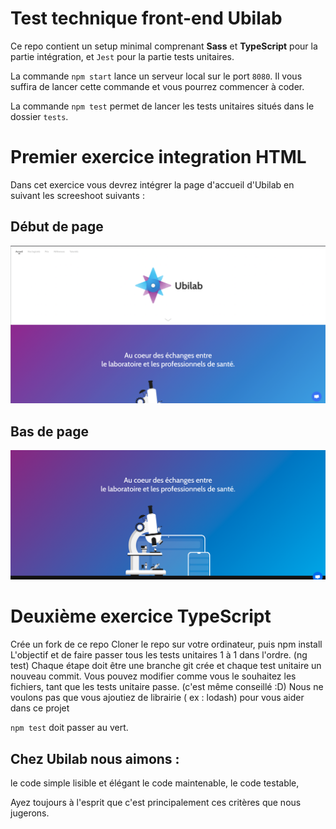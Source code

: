 # Test technique front-end Ubilab

Ce repo contient un setup minimal comprenant **Sass** et **TypeScript** pour la partie intégration, et `Jest` pour la partie tests unitaires.

La commande `npm start` lance un serveur local sur le port `8080`. Il vous suffira de lancer cette commande et vous pourrez commencer à coder.

La commande `npm test` permet de lancer les tests unitaires situés dans le dossier `tests`.




# Premier exercice integration HTML

Dans cet exercice vous devrez intégrer la page d'accueil d'Ubilab en suivant les screeshoot suivants : 

## Début de page
![](capture_1.png)

## Bas de page
![](capture_2.png)


# Deuxième exercice TypeScript 

Crée un fork de ce repo
Cloner le repo sur votre ordinateur, puis npm install
L'objectif et de faire passer tous les tests unitaires 1 à 1 dans l'ordre. (ng test)
Chaque étape doit être une branche git crée et chaque test unitaire un nouveau commit.
Vous pouvez modifier comme vous le souhaitez les fichiers, tant que les tests unitaire passe. (c'est même conseillé :D)
Nous ne voulons pas que vous ajoutiez de librairie ( ex : lodash) pour vous aider dans ce projet

`npm test` doit passer au vert.

## Chez Ubilab nous aimons :

le code simple lisible et élégant
le code maintenable,
le code testable,

Ayez toujours à l'esprit que c'est principalement ces critères que nous jugerons.

